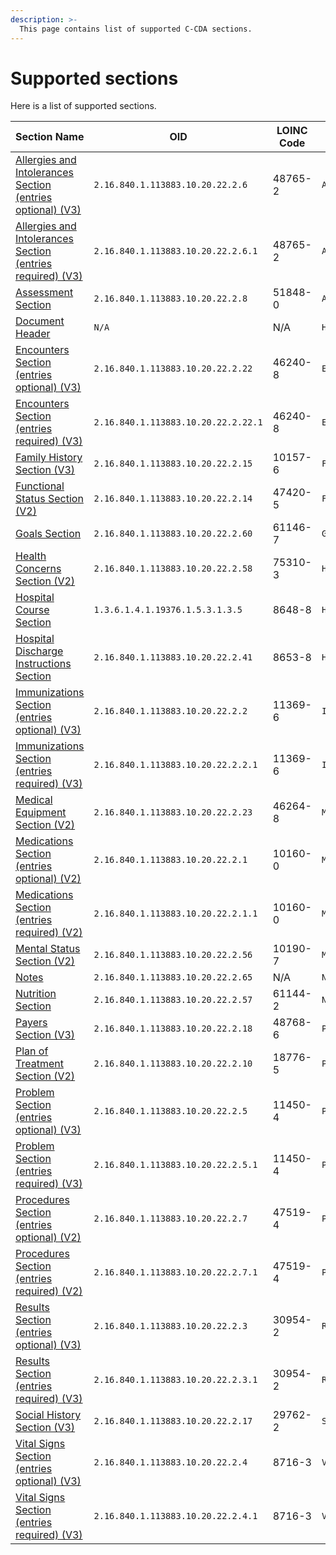 ```yaml
---
description: >-
  This page contains list of supported C-CDA sections.
---
```


# Supported sections

Here is a list of supported sections.


| Section Name | OID | LOINC Code | Internal ID | Alias
| --- | --- | --- | --- | --- | 
|[Allergies and Intolerances Section (entries optional) (V3)](/modules-1/integration-toolkit/ccda-converter/sections/allergiesandintolerancessectioneo.md)|`2.16.840.1.113883.10.20.22.2.6`|48765-2|`AllergiesandIntolerancesSectioneo`|allergies
|[Allergies and Intolerances Section (entries required) (V3)](/modules-1/integration-toolkit/ccda-converter/sections/allergiesandintolerancessectioner.md)|`2.16.840.1.113883.10.20.22.2.6.1`|48765-2|`AllergiesandIntolerancesSectioner`|allergies
|[Assessment Section](/modules-1/integration-toolkit/ccda-converter/sections/assessmentsection.md)|`2.16.840.1.113883.10.20.22.2.8`|51848-0|`AssessmentSection`|N/A
|[Document Header](/modules-1/integration-toolkit/ccda-converter/sections/header.md)|`N/A`|N/A|`Header`|header
|[Encounters Section (entries optional) (V3)](/modules-1/integration-toolkit/ccda-converter/sections/encounterssectionentriesoptionalv3.md)|`2.16.840.1.113883.10.20.22.2.22`|46240-8|`EncountersSectionentriesoptionalV3`|encounters
|[Encounters Section (entries required) (V3)](/modules-1/integration-toolkit/ccda-converter/sections/encounterssectionentriesrequiredv3.md)|`2.16.840.1.113883.10.20.22.2.22.1`|46240-8|`EncountersSectionentriesrequiredV3`|encounters
|[Family History Section (V3)](/modules-1/integration-toolkit/ccda-converter/sections/familyhistorysectionv3.md)|`2.16.840.1.113883.10.20.22.2.15`|10157-6|`FamilyHistorySectionV3`|family-history
|[Functional Status Section (V2)](/modules-1/integration-toolkit/ccda-converter/sections/functionalstatussectionv2.md)|`2.16.840.1.113883.10.20.22.2.14`|47420-5|`FunctionalStatusSectionV2`|funcstatus
|[Goals Section](/modules-1/integration-toolkit/ccda-converter/sections/goalssection.md)|`2.16.840.1.113883.10.20.22.2.60`|61146-7|`GoalsSection`|goals
|[Health Concerns Section (V2)](/modules-1/integration-toolkit/ccda-converter/sections/healthconcernssectionv2.md)|`2.16.840.1.113883.10.20.22.2.58`|75310-3|`HealthConcernsSectionV2`|health-concerns
|[Hospital Course Section](/modules-1/integration-toolkit/ccda-converter/sections/hospitalcoursesection.md)|`1.3.6.1.4.1.19376.1.5.3.1.3.5`|8648-8|`HospitalCourseSection`|N/A
|[Hospital Discharge Instructions Section](/modules-1/integration-toolkit/ccda-converter/sections/hospitaldischargeinstructionssectio.md)|`2.16.840.1.113883.10.20.22.2.41`|8653-8|`HospitalDischargeInstructionsSectio`|N/A
|[Immunizations Section (entries optional) (V3)](/modules-1/integration-toolkit/ccda-converter/sections/immunizationssectionentriesoptiona.md)|`2.16.840.1.113883.10.20.22.2.2`|11369-6|`ImmunizationsSectionentriesoptiona`|immunizations
|[Immunizations Section (entries required) (V3)](/modules-1/integration-toolkit/ccda-converter/sections/immunizationssectionentriesrequire.md)|`2.16.840.1.113883.10.20.22.2.2.1`|11369-6|`ImmunizationsSectionentriesrequire`|immunizations
|[Medical Equipment Section (V2)](/modules-1/integration-toolkit/ccda-converter/sections/medicalequipmentsectionv2.md)|`2.16.840.1.113883.10.20.22.2.23`|46264-8|`MedicalEquipmentSectionV2`|medical-equipment
|[Medications Section (entries optional) (V2)](/modules-1/integration-toolkit/ccda-converter/sections/medicationssectionentriesoptional.md)|`2.16.840.1.113883.10.20.22.2.1`|10160-0|`MedicationsSectionentriesoptional`|medications
|[Medications Section (entries required) (V2)](/modules-1/integration-toolkit/ccda-converter/sections/medicationssectionentriesrequired.md)|`2.16.840.1.113883.10.20.22.2.1.1`|10160-0|`MedicationsSectionentriesrequired`|medications
|[Mental Status Section (V2)](/modules-1/integration-toolkit/ccda-converter/sections/mentalstatussectionv2.md)|`2.16.840.1.113883.10.20.22.2.56`|10190-7|`MentalStatusSectionV2`|mental-status
|[Notes](/modules-1/integration-toolkit/ccda-converter/sections/notessection.md)|`2.16.840.1.113883.10.20.22.2.65`|N/A|`NotesSection`|N/A
|[Nutrition Section](/modules-1/integration-toolkit/ccda-converter/sections/nutritionsection.md)|`2.16.840.1.113883.10.20.22.2.57`|61144-2|`NutritionSection`|nutrition
|[Payers Section (V3)](/modules-1/integration-toolkit/ccda-converter/sections/payerssectionv3.md)|`2.16.840.1.113883.10.20.22.2.18`|48768-6|`PayersSectionV3`|payers
|[Plan of Treatment Section (V2)](/modules-1/integration-toolkit/ccda-converter/sections/planoftreatmentsectionv2.md)|`2.16.840.1.113883.10.20.22.2.10`|18776-5|`PlanofTreatmentSectionV2`|plan-of-treatment
|[Problem Section (entries optional) (V3)](/modules-1/integration-toolkit/ccda-converter/sections/problemsectionentriesoptionalv3.md)|`2.16.840.1.113883.10.20.22.2.5`|11450-4|`ProblemSectionentriesoptionalV3`|problems
|[Problem Section (entries required) (V3)](/modules-1/integration-toolkit/ccda-converter/sections/problemsectionentriesrequiredv3.md)|`2.16.840.1.113883.10.20.22.2.5.1`|11450-4|`ProblemSectionentriesrequiredV3`|problems
|[Procedures Section (entries optional) (V2)](/modules-1/integration-toolkit/ccda-converter/sections/proceduressectionentriesoptionalv2.md)|`2.16.840.1.113883.10.20.22.2.7`|47519-4|`ProceduresSectionentriesoptionalV2`|procedures
|[Procedures Section (entries required) (V2)](/modules-1/integration-toolkit/ccda-converter/sections/proceduressectionentriesrequiredv.md)|`2.16.840.1.113883.10.20.22.2.7.1`|47519-4|`ProceduresSectionentriesrequiredV`|procedures
|[Results Section (entries optional) (V3)](/modules-1/integration-toolkit/ccda-converter/sections/resultssectionentriesoptionalv3.md)|`2.16.840.1.113883.10.20.22.2.3`|30954-2|`ResultsSectionentriesoptionalV3`|results
|[Results Section (entries required) (V3)](/modules-1/integration-toolkit/ccda-converter/sections/resultssectionentriesrequiredv3.md)|`2.16.840.1.113883.10.20.22.2.3.1`|30954-2|`ResultsSectionentriesrequiredV3`|results
|[Social History Section (V3)](/modules-1/integration-toolkit/ccda-converter/sections/socialhistorysectionv3.md)|`2.16.840.1.113883.10.20.22.2.17`|29762-2|`SocialHistorySectionV3`|social-history
|[Vital Signs Section (entries optional) (V3)](/modules-1/integration-toolkit/ccda-converter/sections/vitalsignssectionentriesoptional.md)|`2.16.840.1.113883.10.20.22.2.4`|8716-3|`VitalSignsSectionentriesoptional`|vital-signs
|[Vital Signs Section (entries required) (V3)](/modules-1/integration-toolkit/ccda-converter/sections/vitalsignssectionentriesrequired.md)|`2.16.840.1.113883.10.20.22.2.4.1`|8716-3|`VitalSignsSectionentriesrequired`|vital-signs